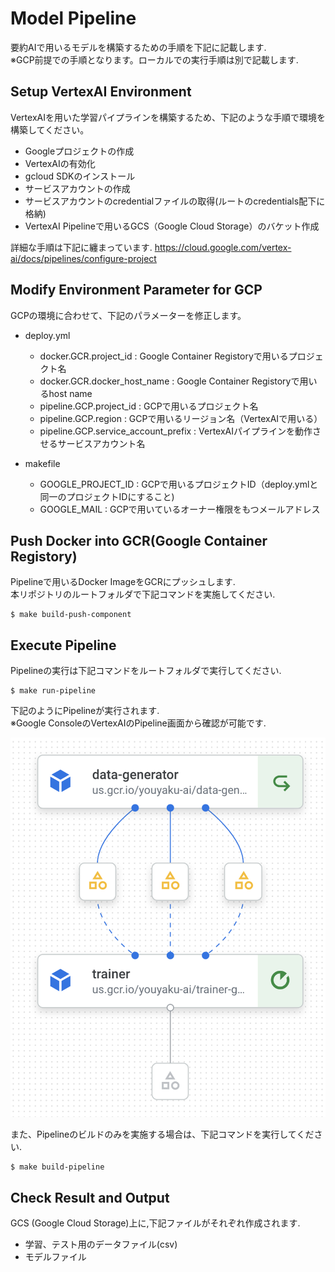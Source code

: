 # Model Pipeline

要約AIで用いるモデルを構築するための手順を下記に記載します.<br>
※GCP前提での手順となります。ローカルでの実行手順は別で記載します.

## Setup VertexAI Environment

VertexAIを用いた学習パイプラインを構築するため、下記のような手順で環境を構築してください。

* Googleプロジェクトの作成
* VertexAIの有効化
* gcloud SDKのインストール
* サービスアカウントの作成
* サービスアカウントのcredentialファイルの取得(ルートのcredentials配下に格納)
* VertexAI Pipelineで用いるGCS（Google Cloud Storage）のバケット作成

詳細な手順は下記に纏まっています.
https://cloud.google.com/vertex-ai/docs/pipelines/configure-project

## Modify Environment Parameter for GCP

GCPの環境に合わせて、下記のパラメーターを修正します。

* deploy.yml
  * docker.GCR.project_id : Google Container Registoryで用いるプロジェクト名
  * docker.GCR.docker_host_name : Google Container Registoryで用いるhost name
  * pipeline.GCP.project_id : GCPで用いるプロジェクト名
  * pipeline.GCP.region : GCPで用いるリージョン名（VertexAIで用いる）
  * pipeline.GCP.service_account_prefix : VertexAIパイプラインを動作させるサービスアカウント名

* makefile
  * GOOGLE_PROJECT_ID : GCPで用いるプロジェクトID（deploy.ymlと同一のプロジェクトIDにすること)
  * GOOGLE_MAIL : GCPで用いているオーナー権限をもつメールアドレス

## Push Docker into GCR(Google Container Registory)

Pipelineで用いるDocker ImageをGCRにプッシュします.<br>
本リポジトリのルートフォルダで下記コマンドを実施してください.

```
$ make build-push-component
```

## Execute Pipeline

Pipelineの実行は下記コマンドをルートフォルダで実行してください.

```
$ make run-pipeline
```

下記のようにPipelineが実行されます.<br>
※Google ConsoleのVertexAIのPipeline画面から確認が可能です.

![pipeline1](image/pipeline1.png)

また、Pipelineのビルドのみを実施する場合は、下記コマンドを実行してください.

```
$ make build-pipeline
```

## Check Result and Output

GCS (Google Cloud Storage)上に,下記ファイルがそれぞれ作成されます.

* 学習、テスト用のデータファイル(csv)
* モデルファイル
